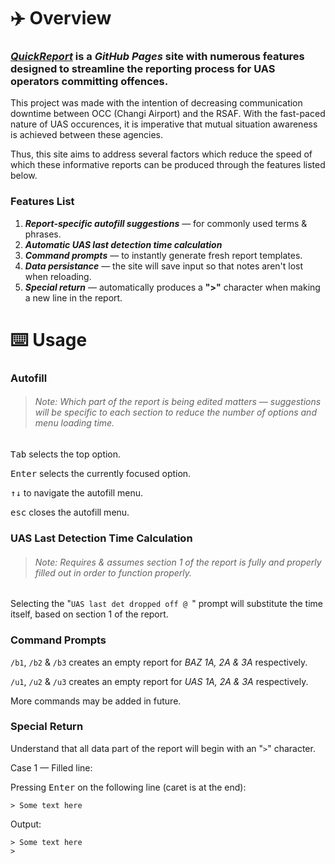 # ✈️  Overview

### _[QuickReport](https://e1ijah-c.github.io/QuickReport/)_ is a _GitHub Pages_ site with numerous features designed to streamline the reporting process for UAS operators committing offences. 

This project was made with the intention of decreasing communication downtime between OCC (Changi Airport) and the RSAF. With the fast-paced nature of UAS occurences, it is imperative that mutual situation awareness is achieved between these agencies. 

Thus, this site aims to address several factors which reduce the speed of which these informative reports can be produced through the features listed below.

### Features List
1. _**Report-specific autofill suggestions**_ — for commonly used terms & phrases.
2. _**Automatic UAS last detection time calculation**_
3. _**Command prompts**_ — to instantly generate fresh report templates.
4. _**Data persistance**_ — the site will save input so that notes aren't lost when reloading.
5. _**Special return**_ — automatically produces a **">"** character when making a new line in the report.

# ⌨️ Usage 

### Autofill
> ###### Note: Which part of the report is being edited matters — suggestions will be specific to each section to reduce the number of options and menu loading time.

<kbd>Tab</kbd>  selects the top option.

<kbd>Enter</kbd>  selects the currently focused option.

<kbd>↑</kbd><kbd>↓</kbd> to navigate the autofill menu.

<kbd>esc</kbd> closes the autofill menu.


### UAS Last Detection Time Calculation
> ###### Note: Requires & assumes section 1 of the report is fully and properly filled out in order to function properly. 

Selecting the "```UAS last det dropped off @ ```" prompt will substitute the time itself, based on section 1 of the report. 


### Command Prompts

``` /b1 ```, ``` /b2 ``` & ``` /b3 ``` creates an empty report for _BAZ 1A, 2A & 3A_ respectively.

``` /u1 ```, ``` /u2 ``` & ``` /u3 ``` creates an empty report for _UAS 1A, 2A & 3A_ respectively.

More commands may be added in future.


### Special Return

Understand that all data part of the report will begin with an "```>```" character. 

Case 1 — Filled line:

Pressing <kbd>Enter</kbd> on the following line (caret is at the end): 

```
> Some text here 
```

Output:

```
> Some text here 
>
```






